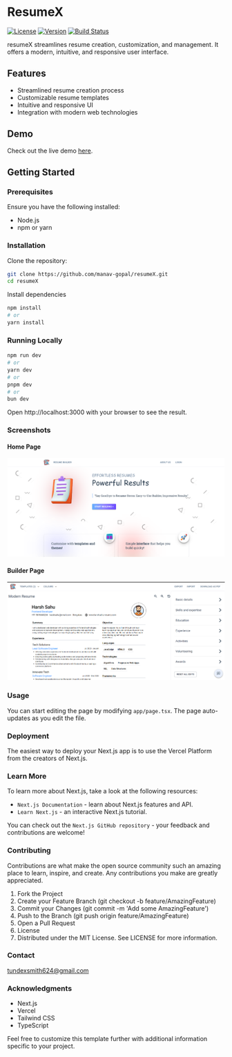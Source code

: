 # ResumeX

[![License](https://img.shields.io/badge/license-MIT-blue.svg)](LICENSE)
[![Version](https://img.shields.io/badge/version-1.0.0-brightgreen.svg)](package.json)
[![Build Status](https://img.shields.io/badge/build-passing-brightgreen.svg)](#)

resumeX streamlines resume creation, customization, and management. It offers a modern, intuitive, and responsive user interface.

## Features

- Streamlined resume creation process
- Customizable resume templates
- Intuitive and responsive UI
- Integration with modern web technologies

## Demo

Check out the live demo [here](https://resume-x-ten.vercel.app).

## Getting Started

### Prerequisites

Ensure you have the following installed:

- Node.js
- npm or yarn

### Installation

Clone the repository:

```bash
git clone https://github.com/manav-gopal/resumeX.git
cd resumeX
```
Install dependencies

```bash
npm install
# or
yarn install
```

### Running Locally
```bash
npm run dev
# or
yarn dev
# or
pnpm dev
# or
bun dev
```
Open http://localhost:3000 with your browser to see the result.

### Screenshots
#### Home Page
![homepage](./assets/homePage.png)
#### Builder Page
![homepage](./assets/builderPage.png)

### Usage
You can start editing the page by modifying `app/page.tsx`. The page auto-updates as you edit the file.

### Deployment
The easiest way to deploy your Next.js app is to use the Vercel Platform from the creators of Next.js.

### Learn More
To learn more about Next.js, take a look at the following resources:

- `Next.js Documentation` - learn about Next.js features and API.
- `Learn Next.js` - an interactive Next.js tutorial.

You can check out the `Next.js GitHub repository` - your feedback and contributions are welcome!

### Contributing
Contributions are what make the open source community such an amazing place to learn, inspire, and create. Any contributions you make are greatly appreciated.

1. Fork the Project
2. Create your Feature Branch (git checkout -b feature/AmazingFeature)
3. Commit your Changes (git commit -m 'Add some AmazingFeature')
4. Push to the Branch (git push origin feature/AmazingFeature)
5. Open a Pull Request
6. License
7. Distributed under the MIT License. See LICENSE for more information.

### Contact

tundexsmith624@gmail.com

### Acknowledgments
- Next.js
- Vercel
- Tailwind CSS
- TypeScript

Feel free to customize this template further with additional information specific to your project.
